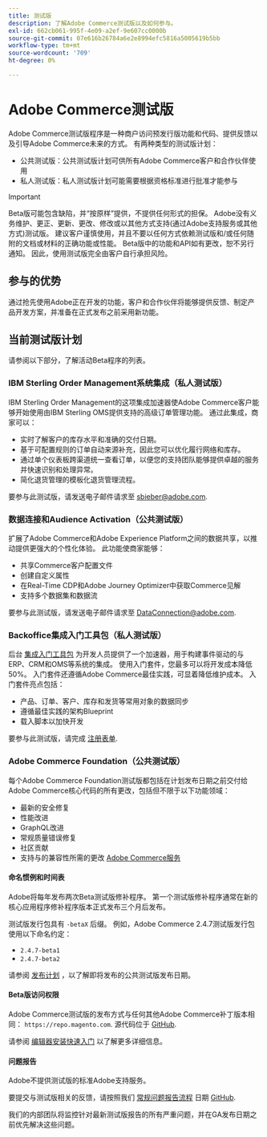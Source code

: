 ```yaml
---
title: 测试版
description: 了解Adobe Commerce测试版以及如何参与。
exl-id: 662cb061-995f-4e09-a2ef-9e607cc0000b
source-git-commit: 07e616b26784a6e2e8994efc5816a5005619b5bb
workflow-type: tm+mt
source-wordcount: '709'
ht-degree: 0%

---
```


# Adobe Commerce测试版

Adobe Commerce测试版程序是一种商户访问预发行版功能和代码、提供反馈以及引导Adobe Commerce未来的方式。 有两种类型的测试版计划：

- 公共测试版：公共测试版计划可供所有Adobe Commerce客户和合作伙伴使用
- 私人测试版：私人测试版计划可能需要根据资格标准进行批准才能参与

>[!IMPORTANT]
>
>Beta版可能包含缺陷，并“按原样”提供，不提供任何形式的担保。 Adobe没有义务维护、更正、更新、更改、修改或以其他方式支持(通过Adobe支持服务或其他方式)测试版。 建议客户谨慎使用，并且不要以任何方式依赖测试版和/或任何随附的文档或材料的正确功能或性能。 Beta版中的功能和API如有更改，恕不另行通知。 因此，使用测试版完全由客户自行承担风险。

## 参与的优势

通过抢先使用Adobe正在开发的功能，客户和合作伙伴将能够提供反馈、制定产品开发方案，并准备在正式发布之前采用新功能。

## 当前测试版计划

请参阅以下部分，了解活动Beta程序的列表。

### IBM Sterling Order Management系统集成（私人测试版）

IBM Sterling Order Management的这项集成加速器使Adobe Commerce客户能够开始使用由IBM Sterling OMS提供支持的高级订单管理功能。 通过此集成，商家可以：
- 实时了解客户的库存水平和准确的交付日期。
- 基于可配置规则的订单自动来源补充，因此您可以优化履行网络和库存。
- 通过单个仪表板跨渠道统一查看订单，以便您的支持团队能够提供卓越的服务并快速识别和处理异常。
- 简化退货管理的模板化退货管理流程。

要参与此测试版，请发送电子邮件请求至 [sbieber@adobe.com](mailto:sbieber@adobe.com).

### 数据连接和Audience Activation（公共测试版）

扩展了Adobe Commerce和Adobe Experience Platform之间的数据共享，以推动提供更强大的个性化体验。 此功能使商家能够：
- 共享Commerce客户配置文件
- 创建自定义属性
- 在Real-Time CDP和Adobe Journey Optimizer中获取Commerce见解
- 支持多个数据集和数据流

要参与此测试版，请发送电子邮件请求至 [DataConnection@adobe.com](mailto:DataConnection@adobe.com).

### Backoffice集成入门工具包（私人测试版）

后台 [集成入门工具包](https://developer-stage.adobe.com/commerce/extensibility/app-development/starter-kit/) 为开发人员提供了一个加速器，用于构建事件驱动的与ERP、CRM和OMS等系统的集成。 使用入门套件，您最多可以将开发成本降低50%。 入门套件还遵循Adobe Commerce最佳实践，可显着降低维护成本。 入门套件亮点包括：
- 产品、订单、客户、库存和发货等常用对象的数据同步
- 遵循最佳实践的架构Blueprint
- 载入脚本以加快开发

要参与此测试版，请完成 [注册表单](https://forms.office.com/r/YbYArqE3DT).

### Adobe Commerce Foundation（公共测试版）

每个Adobe Commerce Foundation测试版都包括在计划发布日期之前交付给Adobe Commerce核心代码的所有更改，包括但不限于以下功能领域：

- 最新的安全修复
- 性能改进
- GraphQL改进
- 常规质量错误修复
- 社区贡献
- 支持与的兼容性所需的更改 [Adobe Commerce服务](https://experienceleague.adobe.com/docs/commerce-merchant-services/user-guides/home.html)

#### 命名惯例和时间表

Adobe将每年发布两次Beta测试版修补程序。 第一个测试版修补程序通常在新的核心应用程序修补程序版本正式发布三个月后发布。

测试版发行包具有 `-betaX` 后缀。 例如，Adobe Commerce 2.4.7测试版发行包使用以下命名约定：

- `2.4.7-beta1`
- `2.4.7-beta2`

请参阅 [发布计划](schedule.md) ，以了解即将发布的公共测试版发布日期。


#### Beta版访问权限

Adobe Commerce测试版的发布方式与任何其他Adobe Commerce补丁版本相同： `https://repo.magento.com`. 源代码位于 [GitHub](https://github.com/magento/magento2).

请参阅 [编辑器安装快速入门](../installation/composer.md) 以了解更多详细信息。

#### 问题报告

Adobe不提供测试版的标准Adobe支持服务。

要提交与测试版相关的反馈，请按照我们 [常规问题报告流程](https://developer.adobe.com/commerce/contributor/guides/code-contributions/) 日期 [GitHub](https://github.com/magento/magento2).

我们的内部团队将监控针对最新测试版报告的所有严重问题，并在GA发布日期之前优先解决这些问题。
